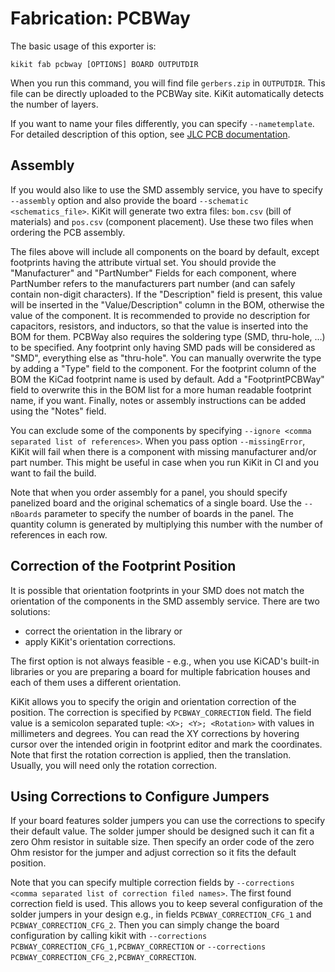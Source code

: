 # Fabrication: PCBWay

The basic usage of this exporter is:
```
kikit fab pcbway [OPTIONS] BOARD OUTPUTDIR
```

When you run this command, you will find file `gerbers.zip` in `OUTPUTDIR`. This
file can be directly uploaded to the PCBWay site. KiKit automatically detects
the number of layers.

If you want to name your files differently, you can specify `--nametemplate`.
For detailed description of this option, see [JLC PCB documentation](jlcpcb.md).

## Assembly

If you would also like to use the SMD assembly service, you have to specify
`--assembly` option and also provide the board `--schematic <schematics_file>`.
KiKit will generate two extra files: `bom.csv` (bill of materials) and `pos.csv`
(component placement). Use these two files when ordering the PCB assembly.

The files above will include all components on the board by default, except
footprints having the attribute virtual set. You should provide the
"Manufacturer" and "PartNumber" Fields for each component, where PartNumber
refers to the manufacturers part number (and can safely contain non-digit
characters). If the "Description" field is present, this value will be inserted
in the "Value/Description" column in the BOM, otherwise the value of the
component. It is recommended to provide no description for capacitors,
resistors, and inductors, so that the value is inserted into the BOM for them.
PCBWay also requires the soldering type (SMD, thru-hole, ...) to be specified.
Any footprint only having SMD pads will be considered as "SMD", everything else
as "thru-hole". You can manually overwrite the type by adding a "Type" field to
the component. For the footprint column of the BOM the KiCad footprint name is
used by default. Add a "FootprintPCBWay" field to overwrite this in the BOM list
for a more human readable footprint name, if you want. Finally, notes or
assembly instructions can be added using the "Notes" field.

You can exclude some of the components by specifying `--ignore <comma separated
list of references>`. When you pass option `--missingError`, KiKit will fail
when there is a component with missing manufacturer and/or part number. This
might be useful in case when you run KiKit in CI and you want to fail the build.

Note that when you order assembly for a panel, you should specify panelized
board and the original schematics of a single board. Use the `--nBoards`
parameter to specify the number of boards in the panel. The quantity column
is generated by multiplying this number with the number of references in
each row.

## Correction of the Footprint Position

It is possible that orientation footprints in your SMD does not match the
orientation of the components in the SMD assembly service. There are two
solutions:

- correct the orientation in the library or
- apply KiKit's orientation corrections.

The first option is not always feasible - e.g., when you use KiCAD's built-in
libraries or you are preparing a board for multiple fabrication houses and each
of them uses a different orientation.

KiKit allows you to specify the origin and orientation correction of the
position. The correction is specified by `PCBWAY_CORRECTION` field. The field
value is a semicolon separated tuple: `<X>; <Y>; <Rotation>` with values in
millimeters and degrees. You can read the XY corrections by hovering cursor over
the intended origin in footprint editor and mark the coordinates. Note that
first the rotation correction is applied, then the translation. Usually, you
will need only the rotation correction.

## Using Corrections to Configure Jumpers

If your board features solder jumpers you can use the corrections to specify
their default value. The solder jumper should be designed such it can fit a zero
Ohm resistor in suitable size. Then specify an order code of the zero Ohm
resistor for the jumper and adjust correction so it fits the default position.

Note that you can specify multiple correction fields by `--corrections <comma
separated list of correction filed names>`. The first found correction field is
used. This allows you to keep several configuration of the solder jumpers in
your design e.g., in fields `PCBWAY_CORRECTION_CFG_1` and
`PCBWAY_CORRECTION_CFG_2`. Then you can simply change the board configuration by
calling kikit with `--corrections PCBWAY_CORRECTION_CFG_1,PCBWAY_CORRECTION` or
`--corrections PCBWAY_CORRECTION_CFG_2,PCBWAY_CORRECTION`.
